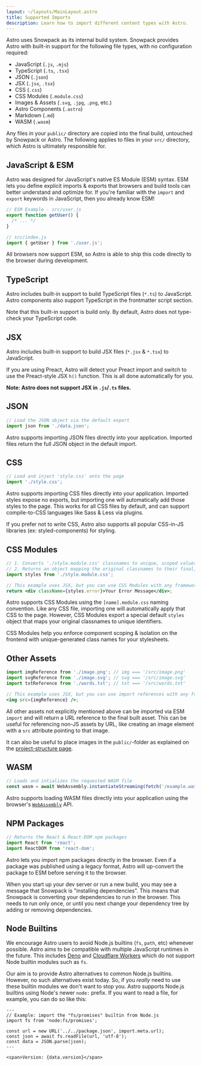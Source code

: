```yaml
---
layout: ~/layouts/MainLayout.astro
title: Supported Imports
description: Learn how to import different content types with Astro.
---
```


Astro uses Snowpack as its internal build system. Snowpack provides Astro with built-in support for the following file types, with no configuration required:

- JavaScript (`.js`, `.mjs`)
- TypeScript (`.ts`, `.tsx`)
- JSON (`.json`)
- JSX (`.jsx`, `.tsx`)
- CSS (`.css`)
- CSS Modules (`.module.css`)
- Images & Assets (`.svg`, `.jpg`, `.png`, etc.)
- Astro Components (`.astro`)
- Markdown (`.md`)
- WASM (`.wasm`)

Any files in your `public/` directory are copied into the final build, untouched by Snowpack or Astro. The following applies to files in your `src/` directory, which Astro is ultimately responsible for.

## JavaScript & ESM

Astro was designed for JavaScript's native ES Module (ESM) syntax. ESM lets you define explicit imports & exports that browsers and build tools can better understand and optimize for. If you're familiar with the `import` and `export` keywords in JavaScript, then you already know ESM!

```js
// ESM Example - src/user.js
export function getUser() {
  /* ... */
}

// src/index.js
import { getUser } from './user.js';
```

All browsers now support ESM, so Astro is able to ship this code directly to the browser during development.

## TypeScript

Astro includes built-in support to build TypeScript files (`*.ts`) to JavaScript. Astro components also support TypeScript in the frontmatter script section.

Note that this built-in support is build only. By default, Astro does not type-check your TypeScript code.

<!-- To integrate type checking into your development/build workflow, add the [@snowpack/plugin-typescript](https://www.npmjs.com/package/@snowpack/plugin-typescript) plugin. -->

## JSX

Astro includes built-in support to build JSX files (`*.jsx` & `*.tsx`) to JavaScript.

If you are using Preact, Astro will detect your Preact import and switch to use the Preact-style JSX `h()` function. This is all done automatically for you.

**Note: Astro does not support JSX in `.js`/`.ts` files.**

## JSON

```js
// Load the JSON object via the default export
import json from './data.json';
```

Astro supports importing JSON files directly into your application. Imported files return the full JSON object in the default import.

## CSS

```js
// Load and inject 'style.css' onto the page
import './style.css';
```

Astro supports importing CSS files directly into your application. Imported styles expose no exports, but importing one will automatically add those styles to the page. This works for all CSS files by default, and can support compile-to-CSS languages like Sass & Less via plugins.

If you prefer not to write CSS, Astro also supports all popular CSS-in-JS libraries (ex: styled-components) for styling.

## CSS Modules

```jsx
// 1. Converts './style.module.css' classnames to unique, scoped values.
// 2. Returns an object mapping the original classnames to their final, scoped value.
import styles from './style.module.css';

// This example uses JSX, but you can use CSS Modules with any framework.
return <div className={styles.error}>Your Error Message</div>;
```

Astro supports CSS Modules using the `[name].module.css` naming convention. Like any CSS file, importing one will automatically apply that CSS to the page. However, CSS Modules export a special default `styles` object that maps your original classnames to unique identifiers.

CSS Modules help you enforce component scoping & isolation on the frontend with unique-generated class names for your stylesheets.

## Other Assets

```jsx
import imgReference from './image.png'; // img === '/src/image.png'
import svgReference from './image.svg'; // svg === '/src/image.svg'
import txtReference from './words.txt'; // txt === '/src/words.txt'

// This example uses JSX, but you can use import references with any framework.
<img src={imgReference} />;
```

All other assets not explicitly mentioned above can be imported via ESM `import` and will return a URL reference to the final built asset. This can be useful for referencing non-JS assets by URL, like creating an image element with a `src` attribute pointing to that image.

It can also be useful to place images in the `public/`-folder as explained on the [project-structure page](/core-concepts/project-structure/#public).

## WASM

```js
// Loads and intializes the requested WASM file
const wasm = await WebAssembly.instantiateStreaming(fetch('/example.wasm'));
```

Astro supports loading WASM files directly into your application using the browser's [`WebAssembly`](https://developer.mozilla.org/en-US/docs/Web/JavaScript/Reference/Global_Objects/WebAssembly) API.

## NPM Packages

```js
// Returns the React & React-DOM npm packages
import React from 'react';
import ReactDOM from 'react-dom';
```

Astro lets you import npm packages directly in the browser. Even if a package was published using a legacy format, Astro will up-convert the package to ESM before serving it to the browser.

When you start up your dev server or run a new build, you may see a message that Snowpack is "installing dependencies". This means that Snowpack is converting your dependencies to run in the browser. This needs to run only once, or until you next change your dependency tree by adding or removing dependencies.

## Node Builtins

We encourage Astro users to avoid Node.js builtins (`fs`, `path`, etc) whenever possible. Astro aims to be compatible with multiple JavaScript runtimes in the future. This includes [Deno](https://deno.land/) and [Cloudflare Workers](https://workers.cloudflare.com/) which do not support Node builtin modules such as `fs`.

Our aim is to provide Astro alternatives to common Node.js builtins. However, no such alternatives exist today. So, if you _really_ need to use these builtin modules we don't want to stop you. Astro supports Node.js builtins using Node's newer `node:` prefix. If you want to read a file, for example, you can do so like this:

```astro
---
// Example: import the "fs/promises" builtin from Node.js
import fs from 'node:fs/promises';

const url = new URL('../../package.json', import.meta.url);
const json = await fs.readFile(url, 'utf-8');
const data = JSON.parse(json);
---

<span>Version: {data.version}</span>
```
